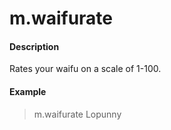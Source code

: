# m.waifurate

#### Description

Rates your waifu on a scale of 1-100.

#### Example

> m.waifurate Lopunny
